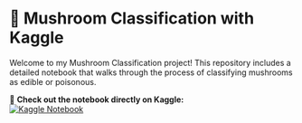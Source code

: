 # 🍄 Mushroom Classification with Kaggle

Welcome to my Mushroom Classification project! This repository includes a detailed notebook that walks through the process of classifying mushrooms as edible or poisonous. 

🔗 **Check out the notebook directly on Kaggle:**  
[![Kaggle Notebook](https://img.shields.io/badge/Kaggle-Notebook-blue?style=for-the-badge&logo=kaggle)](https://www.kaggle.com/code/kemaldouoktay/mushroom-kemal/notebook)
